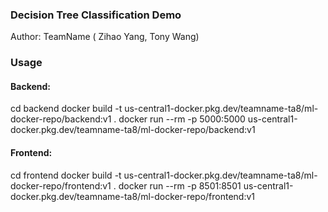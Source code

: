 ### Decision Tree Classification Demo

Author: TeamName ( Zihao Yang, Tony Wang)

### Usage

#### Backend: 
cd backend
docker build -t us-central1-docker.pkg.dev/teamname-ta8/ml-docker-repo/backend:v1 .
docker run --rm -p 5000:5000 us-central1-docker.pkg.dev/teamname-ta8/ml-docker-repo/backend:v1

#### Frontend:
cd frontend
docker build -t us-central1-docker.pkg.dev/teamname-ta8/ml-docker-repo/frontend:v1 .
docker run --rm -p 8501:8501 us-central1-docker.pkg.dev/teamname-ta8/ml-docker-repo/frontend:v1


